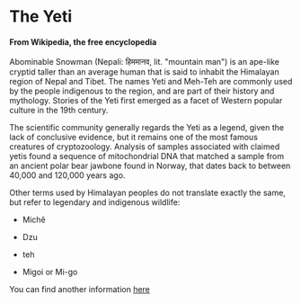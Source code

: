 # The Yeti

#### From Wikipedia, the free encyclopedia

Abominable Snowman (Nepali: हिममानव, lit. "mountain man") is an ape-like
cryptid taller than an average human that is said to inhabit the
Himalayan region of Nepal and Tibet. The names Yeti and Meh-Teh are
commonly used by the people indigenous to the region, and are part of
their history and mythology. Stories of the Yeti first emerged as a
facet of Western popular culture in the 19th century.

The scientific community generally regards the Yeti as a legend, given
the lack of conclusive evidence, but it remains one of the most famous
creatures of cryptozoology. Analysis of samples associated with claimed
yetis found a sequence of mitochondrial DNA that matched a sample from
an ancient polar bear jawbone found in Norway, that dates back to
between 40,000 and 120,000 years ago.

Other terms used by Himalayan peoples do not translate exactly the same,
but refer to legendary and indigenous wildlife:

-   Michê

-   Dzu

-   teh

-   Migoi or Mi-go

You can find another information [here][]

  [here]: http://en.wikipedia.org/wiki/Yeti
